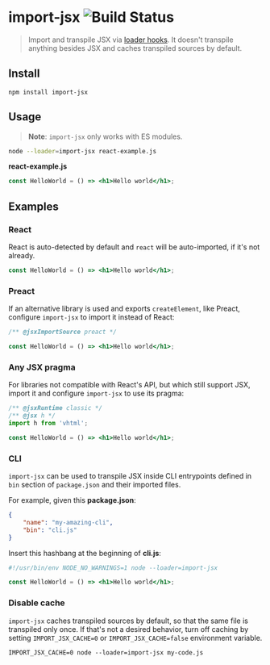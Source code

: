 # import-jsx ![Build Status](https://github.com/vadimdemedes/import-jsx/workflows/test/badge.svg)

> Import and transpile JSX via [loader hooks](https://nodejs.org/dist/latest-v18.x/docs/api/esm.html#loaders). It doesn't transpile anything besides JSX and caches transpiled sources by default.

## Install

```console
npm install import-jsx
```

## Usage

> **Note**:
> `import-jsx` only works with ES modules.

```sh
node --loader=import-jsx react-example.js
```

**react-example.js**

```jsx
const HelloWorld = () => <h1>Hello world</h1>;
```

## Examples

### React

React is auto-detected by default and `react` will be auto-imported, if it's not already.

```jsx
const HelloWorld = () => <h1>Hello world</h1>;
```

### Preact

If an alternative library is used and exports `createElement`, like Preact, configure `import-jsx` to import it instead of React:

```jsx
/** @jsxImportSource preact */

const HelloWorld = () => <h1>Hello world</h1>;
```

### Any JSX pragma

For libraries not compatible with React's API, but which still support JSX, import it and configure `import-jsx` to use its pragma:

```jsx
/** @jsxRuntime classic */
/** @jsx h */
import h from 'vhtml';

const HelloWorld = () => <h1>Hello world</h1>;
```

### CLI

`import-jsx` can be used to transpile JSX inside CLI entrypoints defined in `bin` section of `package.json` and their imported files.

For example, given this **package.json**:

```json
{
	"name": "my-amazing-cli",
	"bin": "cli.js"
}
```

Insert this hashbang at the beginning of **cli.js**:

```jsx
#!/usr/bin/env NODE_NO_WARNINGS=1 node --loader=import-jsx

const HelloWorld = () => <h1>Hello world</h1>;
```

### Disable cache

`import-jsx` caches transpiled sources by default, so that the same file is transpiled only once.
If that's not a desired behavior, turn off caching by setting `IMPORT_JSX_CACHE=0` or `IMPORT_JSX_CACHE=false` environment variable.

```console
IMPORT_JSX_CACHE=0 node --loader=import-jsx my-code.js
```
